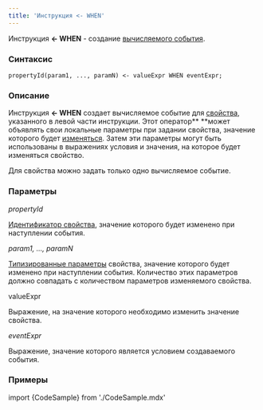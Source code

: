 ```yaml
---
title: 'Инструкция <- WHEN'
---
```


Инструкция **<- WHEN** - создание [вычисляемого события](Calculated_events.md).

### Синтаксис

    propertyId(param1, ..., paramN) <- valueExpr WHEN eventExpr;

### Описание

Инструкция **<- WHEN** создает вычисляемое событие для [свойства](Data_properties_DATA_.md), указанного в левой части инструкции. Этот оператор** **может объявлять свои локальные параметры при задании свойства, значение которого будет [изменяться](Property_change_CHANGE_.md). Затем эти параметры могут быть использованы в выражениях условия и значения, на которое будет изменяться свойство.

Для свойства можно задать только одно вычисляемое событие. 

### Параметры

*propertyId*

[Идентификатор свойства](IDs.md#propertyid-broken), значение которого будет изменено при наступлении события.

*param1, ..., paramN*

[Типизированные параметры](IDs.md#paramid-broken) свойства, значение которого будет изменено при наступлении события. Количество этих параметров должно совпадать с количеством параметров изменяемого свойства.

valueExpr

Выражение, на значение которого необходимо изменить значение свойства.

*eventExpr*

Выражение, значение которого является условием создаваемого события.

### Примеры


import {CodeSample} from './CodeSample.mdx'

<CodeSample url="https://ru-documentation.lsfusion.org/sample?file=InstructionSample&block=setwhen"/>

